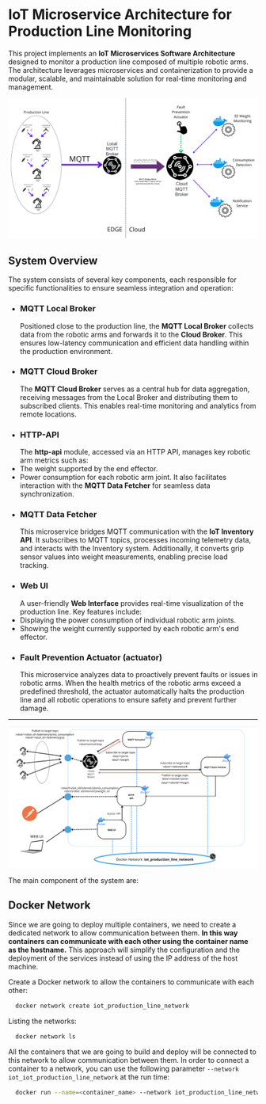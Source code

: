 # IoT Microservice Architecture for Production Line Monitoring

This project implements an **IoT Microservices Software Architecture** designed to monitor a production line composed of multiple robotic arms. The architecture leverages microservices and containerization to provide a modular, scalable, and maintainable solution for real-time monitoring and management.

![IoT Architecture](images/iot_architecture.png)

## System Overview

The system consists of several key components, each responsible for specific functionalities to ensure seamless integration and operation:

- ### MQTT Local Broker
  Positioned close to the production line, the **MQTT Local Broker** collects data from the robotic arms and forwards it to the **Cloud Broker**. This ensures low-latency communication and efficient data handling within the production environment.
- ### MQTT Cloud Broker
  The **MQTT Cloud Broker** serves as a central hub for data aggregation, receiving messages from the Local Broker and distributing them to subscribed clients. This enables real-time monitoring and analytics from remote locations.
- ### HTTP-API
  The **http-api** module, accessed via an HTTP API, manages key robotic arm metrics such as:
- The weight supported by the end effector.
- Power consumption for each robotic arm joint.
  It also facilitates interaction with the **MQTT Data Fetcher** for seamless data synchronization.
- ### MQTT Data Fetcher
  This microservice bridges MQTT communication with the **IoT Inventory API**. It subscribes to MQTT topics, processes incoming telemetry data, and interacts with the Inventory system. Additionally, it converts grip sensor values into weight measurements, enabling precise load tracking.
- ### Web UI
  A user-friendly **Web Interface** provides real-time visualization of the production line. Key features include:
- Displaying the power consumption of individual robotic arm joints.
- Showing the weight currently supported by each robotic arm's end effector.
- ### Fault Prevention Actuator (actuator)
  This microservice analyzes data to proactively prevent faults or issues in robotic arms. When the health metrics of the robotic arms exceed a predefined threshold, the actuator automatically halts the production line and all robotic operations to ensure safety and prevent further damage.

---

![Microservice Architecture](images/microservices.png)

The main component of the system are:

## Docker Network

Since we are going to deploy multiple containers, we need to create a dedicated network to allow communication between them.
**In this way containers can communicate with each other using the container name as the hostname.**
This approach will simplify the configuration and the deployment of the services instead of using the IP address of the host machine.

Create a Docker network to allow the containers to communicate with each other:

```bash
  docker network create iot_production_line_network
```

Listing the networks:

```bash
  docker network ls
```

All the containers that we are going to build and deploy will be connected to this network to allow communication between them.
In order to connect a container to a network, you can use the following parameter `--network iot_iot_production_line_network` at the run time:

```bash
  docker run --name=<container_name> --network iot_production_line_network <other_options> <image_name>
```
